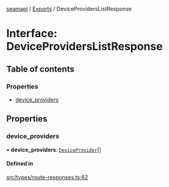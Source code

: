 [seamapi](../README.md) / [Exports](../modules.md) / DeviceProvidersListResponse

# Interface: DeviceProvidersListResponse

## Table of contents

### Properties

- [device\_providers](DeviceProvidersListResponse.md#device_providers)

## Properties

### device\_providers

• **device\_providers**: [`DeviceProvider`](DeviceProvider.md)[]

#### Defined in

[src/types/route-responses.ts:62](https://github.com/seamapi/javascript/blob/main/src/types/route-responses.ts#L62)
